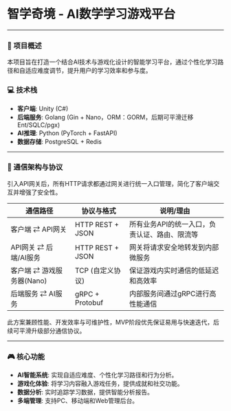 # 智学奇境 - AI数学学习游戏平台

---

### 🎯 项目概述

本项目旨在打造一个结合AI技术与游戏化设计的智能学习平台，通过个性化学习路径和自适应难度调节，提升用户的学习效率和参与度。

### 💻 技术栈

- **客户端**: Unity (C#)
- **后端服务**: Golang (Gin + Nano，ORM：GORM，后期可平滑迁移Ent/SQLC/pgx)
- **AI推理**: Python (PyTorch + FastAPI)
- **数据存储**: PostgreSQL + Redis

---

### 📡 通信架构与协议

引入API网关后，所有HTTP请求都通过网关进行统一入口管理，简化了客户端交互并增强了安全性。

| 通信路径                   | 协议与格式         | 说明/理由                                  |
|----------------------------|--------------------|------------------------------------------|
| 客户端 ⇄ API网关           | HTTP REST + JSON   | 所有业务API的统一入口，负责认证、路由、限流等   |
| API网关 ⇄ 后端/AI服务      | HTTP REST + JSON   | 网关将请求安全地转发到内部微服务             |
| 客户端 ⇄ 游戏服务器(Nano)  | TCP (自定义协议)   | 保证游戏内实时通信的低延迟和高效率           |
| 后端服务 ⇄ AI服务          | gRPC + Protobuf    | 内部服务间通过gRPC进行高性能通信             |

此方案兼顾性能、开发效率与可维护性，MVP阶段优先保证易用与快速迭代，后续可平滑升级部分通信协议。

---

### 🎮 核心功能

- **AI智能系统**: 实现自适应难度、个性化学习路径和行为分析。
- **游戏化体验**: 将学习内容融入游戏任务，提供成就和社交功能。
- **数据分析**: 实时追踪学习数据，提供智能分析报告。
- **多端管理**: 支持PC、移动端和Web管理后台。
